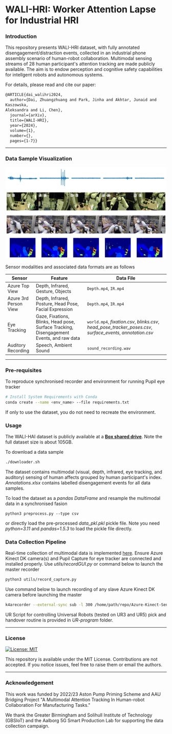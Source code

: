 # WALI-HRI: Worker Attention Lapse for Industrial HRI

### Introduction

This repository presents WALI-HRI dataset, with fully annotated 
disengagement/distraction events, collected in an industrial phone assembly scenario 
of human-robot collaboration. Multimodal sensing streams of 28 
human participant's attention tracking are made publicly available. The aim is to 
endow perception and cognitive safety capabilities for intellgent robots and 
autonomous systems.

For details, please read and cite our paper:

```
@ARTICLE{dai_walihri2024,
  author={Dai, Zhuangzhuang and Park, Jinha and Akhtar, Junaid and Kaszowska, 
Aleksandra and Li, Chen},
  journal={arXiv}, 
  title={WALI-HRI}, 
  year={2024},
  volume={1},
  number={},
  pages={1-7}}
```

------

### Data Sample Visualization

![openingfig](https://github.com/zdai257/WALI-HRI/blob/main/imgs/AudioVideoView3.png)

Sensor modalities and associated data formats are as follows

**Sensor** | **Feature** | **Data File**
--- | --- | ---
Azure Top View | Depth, Infrared, Gesture, Objects | `Depth.mp4`, `IR.mp4`
Azure 3rd Person View | Depth, Infrared, Posture, Head Pose, Facial Expression | `Depth.mp4`, `IR.mp4`
Eye Tracking | Gaze, Fixations, Blinks, Head pose, Surface Tracking, Disengagement Events, and raw data | `world.mp4`, *fixation.csv*, *blinks.csv*, *head_pose_tracker_poses.csv*, *surface_events*, *annotation.csv*
Auditory Recording | Speech, Ambient Sound | `sound_recording.wav`

------

### Pre-requisites

To reproduce synchronised recorder and environment for running Pupil eye tracker

```bash
# Install System Requirements with Conda
conda create --name <env_name> --file requirements.txt
```

If only to use the dataset, you do not need to recreate the environment.

### Usage

The WALI-HAI dataset is publicly available at a [**Box shared drive**](https://aston.box.com/s/vdh27hmczaoyx4t8rbsobjf6mjn67kmb). Note the full dataset size is about 105GB.

To download a data sample

```bash
./downloader.sh
```

The dataset contains multimodal (visual, depth, infrared, eye tracking, and auditory) sensing of human affects grouped by human participant's index. *Annotations.xlsx* contains labelled disengagement events for all data samples.

To load the dataset as a *pandas DataFrame* and resample the multimodal data in a synchronised fasion

```base
python3 preprocess.py --type csv
```

or directly load the pre-processed *data_pkl.pkl* pickle file. Note you need *python=3.11* and *pandas=1.5.3* to load the pickle file directly.

### Data Collection Pipeline

Real-time collection of multimodal data is implemented [here](https://github.com/Junaid0411/AstonAttentionLapseResearchProject). Ensure Azure Kinect DK camera(s) and Pupil Capture for eye tracker are connected and installed properly. Use *utils/recordGUI.py* or command below to launch the master recorder

```bash
python3 utils/record_capture.py
```

Use command below to launch recording of any slave Azure Kinect DK camera before launching the master

```bash
k4arecorder --external-sync sub -l 300 /home/path/repo/Azure-Kinect-Sensor-SDK/dataset/2023_XX_XX/ROBLAB_0X/sub1.mkv
```

UR Script for controlling Universal Robots (tested on UR3 and UR5) pick and handover routine is provided in *UR-program* folder.

------

### License

[![License: MIT](https://img.shields.io/badge/License-MIT-yellow.svg)](https://opensource.org/licenses/MIT)

This repository is available under the MIT License. Contributions are not accepted. If you notice issues, feel free to raise them or email the authors.

------

### Acknowledgement

This work was funded by 2022/23 Aston Pump Priming Scheme and AAU Bridging Project 
"A Multimodal Attention Tracking In Human-robot Collaboration For Manufacturing 
Tasks."

We thank the Greater Birmingham and Solihull Institute of Technology (GBSIoT) and the 
Aalborg 5G Smart Production Lab for supporting the data collection campaign.
